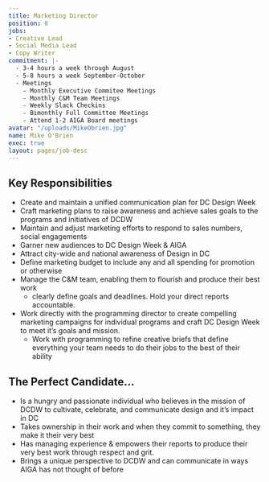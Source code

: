 ```yaml
---
title: Marketing Director
position: 8
jobs:
- Creative Lead
- Social Media Lead
- Copy Writer
commitment: |-
  - 3-4 hours a week through August
  - 5-8 hours a week September-October
  - Meetings
    - Monthly Executive Commitee Meetings
    - Monthly C&M Team Meetings
    - Weekly Slack Checkins
    - Bimonthly Full Committee Meetings
    - Attend 1-2 AIGA Board meetings
avatar: "/uploads/MikeObrien.jpg"
name: Mike O'Brien
exec: true
layout: pages/job-desc
---
```


## Key Responsibilities
  - Create and maintain a unified communication plan for DC Design Week
  - Craft marketing plans to raise awareness and achieve sales goals to the programs and initiatives of DCDW
  - Maintain and adjust marketing efforts to respond to sales numbers, social engagements
  - Garner new audiences to DC Design Week & AIGA
  - Attract city-wide and national awareness of Design in DC
  - Define marketing budget to include any and all spending for promotion or otherwise
  - Manage the C&M team, enabling them to flourish and produce their best work
    - clearly define goals and deadlines. Hold your direct reports accountable.
  - Work directly with the programming director to create compelling marketing campaigns for individual programs and craft DC Design Week to meet it’s goals and mission.
    - Work with programming to refine creative briefs that define everything your team needs to do their jobs to the best of their ability

## The Perfect Candidate…
  - Is a hungry and passionate individual who believes in the mission of DCDW to cultivate, celebrate, and communicate design and it’s impact in DC
  - Takes ownership in their work and when they commit to something, they make it their very best
  - Has managing experience & empowers their reports to produce their very best work through respect and grit.
  - Brings a unique perspective to DCDW and can communicate in ways AIGA has not thought of before
